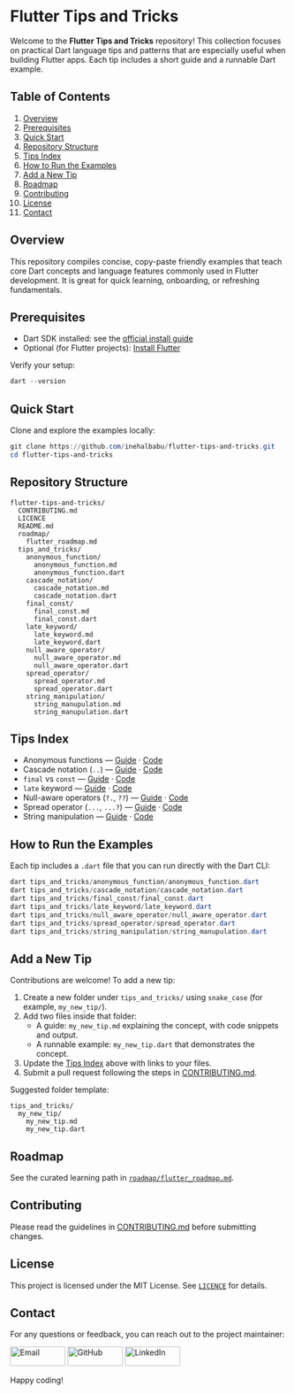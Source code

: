# Flutter Tips and Tricks

Welcome to the **Flutter Tips and Tricks** repository! This collection focuses on practical Dart language tips and patterns that are especially useful when building Flutter apps. Each tip includes a short guide and a runnable Dart example.

## Table of Contents

1. [Overview](#overview)
2. [Prerequisites](#prerequisites)
3. [Quick Start](#quick-start)
4. [Repository Structure](#repository-structure)
5. [Tips Index](#tips-index)
6. [How to Run the Examples](#how-to-run-the-examples)
7. [Add a New Tip](#add-a-new-tip)
8. [Roadmap](#roadmap)
9. [Contributing](#contributing)
10. [License](#license)
11. [Contact](#contact)

## Overview

This repository compiles concise, copy-paste friendly examples that teach core Dart concepts and language features commonly used in Flutter development. It is great for quick learning, onboarding, or refreshing fundamentals.

## Prerequisites

- Dart SDK installed: see the [official install guide](https://dart.dev/get-dart)
- Optional (for Flutter projects): [Install Flutter](https://flutter.dev/docs/get-started/install)

Verify your setup:

```powershell
dart --version
```

## Quick Start

Clone and explore the examples locally:

```powershell
git clone https://github.com/inehalbabu/flutter-tips-and-tricks.git
cd flutter-tips-and-tricks
```

## Repository Structure

```text
flutter-tips-and-tricks/
  CONTRIBUTING.md
  LICENCE
  README.md
  roadmap/
    flutter_roadmap.md
  tips_and_tricks/
    anonymous_function/
      anonymous_function.md
      anonymous_function.dart
    cascade_notation/
      cascade_notation.md
      cascade_notation.dart
    final_const/
      final_const.md
      final_const.dart
    late_keyword/
      late_keyword.md
      late_keyword.dart
    null_aware_operator/
      null_aware_operator.md
      null_aware_operator.dart
    spread_operator/
      spread_operator.md
      spread_operator.dart
    string_manipulation/
      string_manupulation.md
      string_manupulation.dart
```

## Tips Index

- Anonymous functions — [Guide](tips_and_tricks/anonymous_function/anonymous_function.md) · [Code](tips_and_tricks/anonymous_function/anonymous_function.dart)
- Cascade notation (`..`) — [Guide](tips_and_tricks/cascade_notation/cascade_notation.md) · [Code](tips_and_tricks/cascade_notation/cascade_notation.dart)
- `final` vs `const` — [Guide](tips_and_tricks/final_const/final_const.md) · [Code](tips_and_tricks/final_const/final_const.dart)
- `late` keyword — [Guide](tips_and_tricks/late_keyword/late_keyword.md) · [Code](tips_and_tricks/late_keyword/late_keyword.dart)
- Null-aware operators (`?.`, `??`) — [Guide](tips_and_tricks/null_aware_operator/null_aware_operator.md) · [Code](tips_and_tricks/null_aware_operator/null_aware_operator.dart)
- Spread operator (`...`, `...?`) — [Guide](tips_and_tricks/spread_operator/spread_operator.md) · [Code](tips_and_tricks/spread_operator/spread_operator.dart)
- String manipulation — [Guide](tips_and_tricks/string_manipulation/string_manupulation.md) · [Code](tips_and_tricks/string_manipulation/string_manupulation.dart)

## How to Run the Examples

Each tip includes a `.dart` file that you can run directly with the Dart CLI:

```powershell
dart tips_and_tricks/anonymous_function/anonymous_function.dart
dart tips_and_tricks/cascade_notation/cascade_notation.dart
dart tips_and_tricks/final_const/final_const.dart
dart tips_and_tricks/late_keyword/late_keyword.dart
dart tips_and_tricks/null_aware_operator/null_aware_operator.dart
dart tips_and_tricks/spread_operator/spread_operator.dart
dart tips_and_tricks/string_manipulation/string_manupulation.dart
```

## Add a New Tip

Contributions are welcome! To add a new tip:

1. Create a new folder under `tips_and_tricks/` using `snake_case` (for example, `my_new_tip/`).
2. Add two files inside that folder:
   - A guide: `my_new_tip.md` explaining the concept, with code snippets and output.
   - A runnable example: `my_new_tip.dart` that demonstrates the concept.
3. Update the [Tips Index](#tips-index) above with links to your files.
4. Submit a pull request following the steps in [CONTRIBUTING.md](CONTRIBUTING.md).

Suggested folder template:

```text
tips_and_tricks/
  my_new_tip/
    my_new_tip.md
    my_new_tip.dart
```

## Roadmap

See the curated learning path in [`roadmap/flutter_roadmap.md`](roadmap/flutter_roadmap.md).

## Contributing

Please read the guidelines in [CONTRIBUTING.md](CONTRIBUTING.md) before submitting changes.

## License

This project is licensed under the MIT License. See [`LICENCE`](LICENCE) for details.

## Contact

For any questions or feedback, you can reach out to the project maintainer:

<p>
  <a href="mailto:inehalbabu@gmail.com"><img src="https://img.shields.io/badge/Email-D14836?style=flat&logo=gmail&logoColor=white" alt="Email" width="100" height="35"></a>
  <a href="https://github.com/inehalbabu"><img src="https://img.shields.io/badge/GitHub-100000?style=flat&logo=github&logoColor=white" alt="GitHub" width="100" height="35"></a>
  <a href="https://www.linkedin.com/in/inehalbabu"><img src="https://img.shields.io/badge/LinkedIn-0077B5?style=flat&logo=linkedin&logoColor=white" alt="LinkedIn" width="100" height="35"></a>
</p>

Happy coding!
